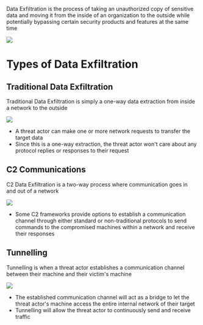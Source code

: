Data Exfiltration is the process of taking an unauthorized copy of sensitive data and moving it from the inside of an organization to the outside while potentially bypassing certain security products and features at the same time

![](https://github.com/JonmarCorpuz/SecondBrain/blob/main/Assets/Whitespace.png)

# Types of Data Exfiltration

## Traditional Data Exfiltration

Traditional Data Exfiltration is simply a one-way data extraction from inside a network to the outside

![](https://github.com/JonmarCorpuz/SecondBrain/blob/main/Assets/0c3438995ccff35a5589b9abd3703b14.png)

* A threat actor can make one or more network requests to transfer the target data
* Since this is a one-way extraction, the threat actor won't care about any protocol replies or responses to their request

## C2 Communications 

C2 Data Exfiltration is a two-way process where communication goes in and out of a network

![](https://github.com/JonmarCorpuz/SecondBrain/blob/main/Assets/49ad248f2506a5a749dbb70732c32072.png)

* Some C2 frameworks provide options to establish a communication channel through either standard or non-traditional protocols to send commands to the compromised machines within a network and receive their responses

## Tunnelling 

Tunnelling is when a threat actor establishes a communication channel between their machine and their victim's machine

![](https://github.com/JonmarCorpuz/SecondBrain/blob/main/Assets/b4c99b2aba13eac24379fee2d20ffbf6.png)

* The established communication channel will act as a bridge to let the threat actor's machine access the entire internal network of their target
* Tunnelling will allow the threat actor to continuously send and receive traffic
